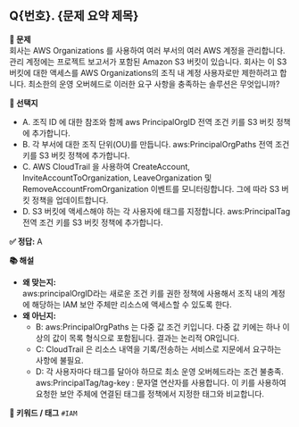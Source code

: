 ## Q{번호}. {문제 요약 제목}

**📄 문제**  
회사는 AWS Organizations 를 사용하여 여러 부서의 여러 AWS 계정을 관리합니다. 관리 계정에는 프로젝트 보고서가 포함된 Amazon S3 버킷이 있습니다. 회사는 이 S3 버킷에 대한 액세스를 AWS Organizations의 조직 내 계정 사용자로만 제한하려고 합니다. 
최소한의 운영 오버헤드로 이러한 요구 사항을 충족하는 솔루션은 무엇입니까? 

**📝 선택지**
- A. 조직 ID 에 대한 참조와 함께 aws PrincipalOrgID 전역 조건 키를 S3 버킷 정책에 추가합니다. 
- B.  각 부서에 대한 조직 단위(OU)를 만듭니다. aws:PrincipalOrgPaths 전역 조건 키를 S3 버킷 정책에 추가합니다. 
- C. AWS CloudTrail 을 사용하여 CreateAccount, InviteAccountToOrganization, LeaveOrganization 및 RemoveAccountFromOrganization 이벤트를 모니터링합니다. 그에 따라 S3 버킷 정책을 업데이트합니다. 
- D. S3 버킷에 액세스해야 하는 각 사용자에 태그를 지정합니다. aws:PrincipalTag 전역 조건 키를 S3 버킷 정책에 추가합니다. 

**✅ 정답:** A

**📚 해설**
- **왜 맞는지:**  
  aws:principalOrgID라는 새로운 조건 키를 권한 정책에 사용해서 조직 내의 계정에 해당하는 IAM 보안 주체만 리소스에 액세스할 수 있도록 한다. 
- **왜 아닌지:**  
  - B: aws:PrincipalOrgPaths 는 다중 값 조건 키입니다. 다중 값 키에는 하나 이상의 값이 목록 형식으로 포함됩니다. 결과는 논리적 OR입니다. 
  - C: CloudTrail 은 리소스 내역을 기록/전송하는 서비스로 지문에서 요구하는 사항에 불필요.  
  - D: 각 사용자마다 태그를 달아야 하므로 최소 운영 오버헤드라는 조건 불충족. aws:PrincipalTag/tag-key : 문자열 연산자를 사용합니다. 이 키를 사용하여 요청한 보안 주체에 연결된 태그를 정책에서 지정한 태그와 비교합니다.

**🔑 키워드 / 태그**
`#IAM`

